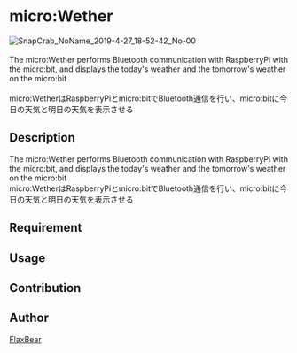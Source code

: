 micro:Wether
====
![SnapCrab_NoName_2019-4-27_18-52-42_No-00](https://user-images.githubusercontent.com/22972451/56873863-60894100-6a70-11e9-95fe-cb738aea2648.png)<br>
<br>
The micro:Wether performs Bluetooth communication with RaspberryPi with the micro:bit, and displays the today's weather and the tomorrow's weather on the micro:bit<br><br>
micro:WetherはRaspberryPiとmicro:bitでBluetooth通信を行い、micro:bitに今日の天気と明日の天気を表示させる

## Description
The micro:Wether performs Bluetooth communication with RaspberryPi with the micro:bit, and displays the today's weather and the tomorrow's weather on the micro:bit<br>
micro:WetherはRaspberryPiとmicro:bitでBluetooth通信を行い、micro:bitに今日の天気と明日の天気を表示させる

## Requirement

## Usage

## Contribution

## Author
[FlaxBear](https://github.com/FlaxBear)
